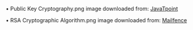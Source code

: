 • Public Key Cryptography.png image downloaded from: [JavaTpoint](https://www.javatpoint.com/rsa-encryption-algorithm) 

• RSA Cryptographic Algorithm.png image downloaded from: [Mailfence](https://blog.mailfence.com/symmetric-vs-asymmetric-encryption/) 
